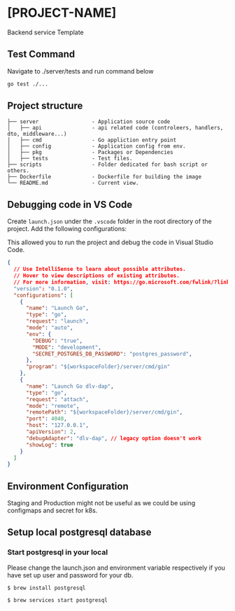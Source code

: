 # [PROJECT-NAME]

Backend service Template

## Test Command

Navigate to ./server/tests and run command below

```sh
go test ./...
```

## Project structure

    ├── server                 - Application source code
    │   ├── api                - api related code (controleers, handlers, dto, middleware...)
    │   ├── cmd                - Go appliction entry point
    │   ├── config             - Application config from env.
    │   ├── pkg                - Packages or Dependencies
    │   ├── tests              - Test files.  
    ├── scripts                - Folder dedicated for bash script or others.
    ├── Dockerfile             - Dockerfile for building the image
    └── README.md              - Current view.

## Debugging code in VS Code

Create `launch.json` under the `.vscode` folder in the root directory of the project. Add the following configurations:

This allowed you to run the project and debug the code in Visual Studio Code.

```json
{
  // Use IntelliSense to learn about possible attributes.
  // Hover to view descriptions of existing attributes.
  // For more information, visit: https://go.microsoft.com/fwlink/?linkid=830387
  "version": "0.1.0",
  "configurations": [
    {
      "name": "Launch Go",
      "type": "go",
      "request": "launch",
      "mode": "auto",
      "env": {
        "DEBUG": "true",
        "MODE": "development",
        "SECRET_POSTGRES_DB_PASSWORD": "postgres_password",
      },
      "program": "${workspaceFolder}/server/cmd/gin"
    },
    {
      "name": "Launch Go dlv-dap",
      "type": "go",
      "request": "attach",
      "mode": "remote",
      "remotePath": "${workspaceFolder}/server/cmd/gin",
      "port": 4040,
      "host": "127.0.0.1",
      "apiVersion": 2,
      "debugAdapter": "dlv-dap", // legacy option doesn't work
      "showLog": true
    }
  ]
}
```
## Environment Configuration

Staging and Production might not be useful as we could be using configmaps and secret for k8s.

## Setup local postgresql database

### Start postgresql in your local

Please change the launch.json and environment variable respectively if you have set up user and password for your db.

```shell
$ brew install postgresql

$ brew services start postgresql
```